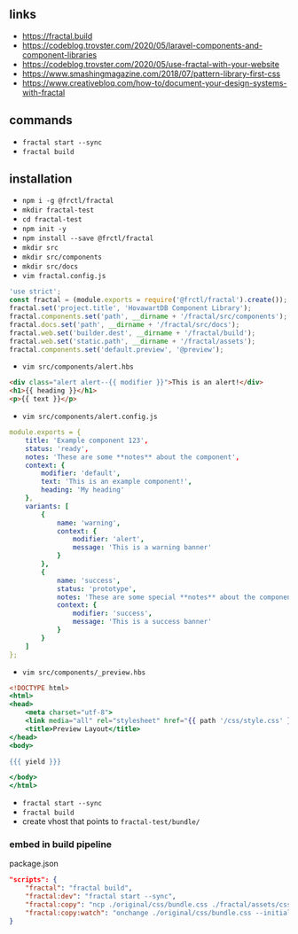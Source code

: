 ## links

- https://fractal.build
- https://codeblog.trovster.com/2020/05/laravel-components-and-component-libraries
- https://codeblog.trovster.com/2020/05/use-fractal-with-your-website
- https://www.smashingmagazine.com/2018/07/pattern-library-first-css
- https://www.creativebloq.com/how-to/document-your-design-systems-with-fractal

## commands

- ```fractal start --sync```
- ```fractal build```

## installation

- ```npm i -g @frctl/fractal```
- ```mkdir fractal-test```
- ```cd fractal-test```
- ```npm init -y```
- ```npm install --save @frctl/fractal```
- ```mkdir src```
- ```mkdir src/components```
- ```mkdir src/docs```
- ```vim fractal.config.js```

```js
'use strict';
const fractal = (module.exports = require('@frctl/fractal').create());
fractal.set('project.title', 'HovawartDB Component Library');
fractal.components.set('path', __dirname + '/fractal/src/components');
fractal.docs.set('path', __dirname + '/fractal/src/docs');
fractal.web.set('builder.dest', __dirname + '/fractal/build');
fractal.web.set('static.path', __dirname + '/fractal/assets');
fractal.components.set('default.preview', '@preview');
```

- ```vim src/components/alert.hbs```

```html
<div class="alert alert--{{ modifier }}">This is an alert!</div>
<h1>{{ heading }}</h1>
<p>{{ text }}</p>
```

- ```vim src/components/alert.config.js```

```yml
module.exports = {
    title: 'Example component 123',
    status: 'ready',
    notes: 'These are some **notes** about the component',
    context: {
        modifier: 'default',
        text: 'This is an example component!',
        heading: 'My heading'
    },
    variants: [
        {
            name: 'warning',
            context: {
                modifier: 'alert',
                message: 'This is a warning banner'
            }
        },
        {
            name: 'success',
            status: 'prototype',
            notes: 'These are some special **notes** about the component',
            context: {
                modifier: 'success',
                message: 'This is a success banner'
            }
        }
    ]
};
```

- ```vim src/components/_preview.hbs```

```hbs
<!DOCTYPE html>
<html>
<head>
    <meta charset="utf-8">
    <link media="all" rel="stylesheet" href="{{ path '/css/style.css' }}">
    <title>Preview Layout</title>
</head>
<body>

{{{ yield }}}

</body>
</html>
```

- ```fractal start --sync```
- ```fractal build```
- create vhost that points to `fractal-test/bundle/`

### embed in build pipeline

package.json

```json
"scripts": {
    "fractal": "fractal build",
    "fractal:dev": "fractal start --sync",
    "fractal:copy": "ncp ./original/css/bundle.css ./fractal/assets/css/style.css && ncp ./original/fonts ./fractal/assets/fonts/",
    "fractal:copy:watch": "onchange ./original/css/bundle.css --initial --poll 25 --delay 0 --await-write-finish 25 -- onerror \"npm run fractal:copy\" --title \"fractal:copy:watch\" --message \"build failed\" --sound mute",
}
```